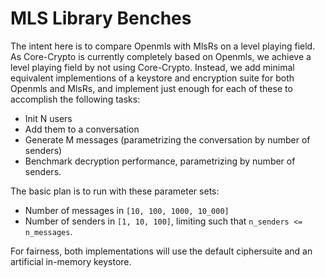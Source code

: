 # MLS Library Benches

The intent here is to compare Openmls with MlsRs on a level playing field.
As Core-Crypto is currently completely based on Openmls, we achieve a level playing field by not using Core-Crypto.
Instead, we add minimal equivalent implementions of a keystore and encryption suite for both Openmls and MlsRs, and
implement just enough for each of these to accomplish the following tasks:

- Init N users
- Add them to a conversation
- Generate M messages (parametrizing the conversation by number of senders)
- Benchmark decryption performance, parametrizing by number of senders.


The basic plan is to run with these parameter sets:

- Number of messages in `[10, 100, 1000, 10_000]`
- Number of senders in `[1, 10, 100]`, limiting such that `n_senders <= n_messages`.

For fairness, both implementations will use the default ciphersuite and an artificial in-memory keystore.
